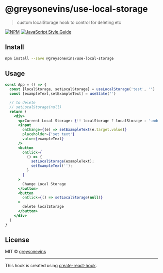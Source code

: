 # @greysonevins/use-local-storage

> custom localStorage hook to control for deleting etc

[![NPM](https://img.shields.io/npm/v/@greysonevins/use-local-storage.svg)](https://www.npmjs.com/package/@greysonevins/use-local-storage) [![JavaScript Style Guide](https://img.shields.io/badge/code_style-standard-brightgreen.svg)](https://standardjs.com)

## Install

```bash
npm install --save @greysonevins/use-local-storage
```

## Usage

```jsx
const App = () => {
  const [localStorage, setLocalStorage] = useLocalStorage('test', '')
  const [exampleText,setExampleText] = useState('')

  // to delete
  // setLocalStorage(null)
  return (
    <div>
      <p>Current Local Storage: {!! localStorage ? localStorage : 'undefined'}</p>
      <input
        onChange={(e) => setExampleText(e.target.value)}
        placeholder={'set text'}
        value={exampleText}
      />
      <button
        onClick={
          () => {
            setLocalStorage(exampleText);
            setExampleText('');
          }
        }
      >
        Change Local Storage
      </button>
      <button
        onClick={() => setLocalStorage(null)}
      >
        delete localStorage
      </button>
    </div>
  )
}
```

## License

MIT © [greysonevins](https://github.com/greysonevins)

---

This hook is created using [create-react-hook](https://github.com/hermanya/create-react-hook).
